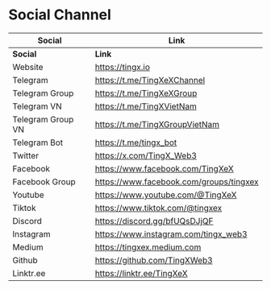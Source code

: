 # Social Channel

<table data-header-hidden><thead><tr><th width="196">Social</th><th>Link</th></tr></thead><tbody><tr><td><strong>Social</strong></td><td><strong>Link</strong></td></tr><tr><td>Website</td><td><a href="https://tingx.io">https://tingx.io</a></td></tr><tr><td>Telegram</td><td><a href="https://t.me/TingXeXChannel">https://t.me/TingXeXChannel</a></td></tr><tr><td>Telegram Group</td><td><a href="https://t.me/TingXeXGroup">https://t.me/TingXeXGroup</a></td></tr><tr><td>Telegram VN</td><td><a href="https://t.me/TingXVietNam">https://t.me/TingXVietNam</a></td></tr><tr><td>Telegram Group VN</td><td><a href="https://t.me/TingXGroupVietNam">https://t.me/TingXGroupVietNam</a></td></tr><tr><td>Telegram Bot</td><td><a href="https://t.me/tingx_bot">https://t.me/tingx_bot</a></td></tr><tr><td>Twitter</td><td><a href="https://x.com/TingX_Web3">https://x.com/TingX_Web3</a></td></tr><tr><td>Facebook</td><td><a href="https://www.facebook.com/TingXeX">https://www.facebook.com/TingXeX</a></td></tr><tr><td>Facebook Group</td><td><a href="https://www.facebook.com/groups/tingxex">https://www.facebook.com/groups/tingxex</a></td></tr><tr><td>Youtube</td><td><a href="https://www.youtube.com/@TingXeX">https://www.youtube.com/@TingXeX</a></td></tr><tr><td>Tiktok</td><td><a href="https://www.tiktok.com/@tingxex">https://www.tiktok.com/@tingxex</a></td></tr><tr><td>Discord</td><td><a href="https://discord.gg/bfUQsDJjQF">https://discord.gg/bfUQsDJjQF</a></td></tr><tr><td>Instagram</td><td><a href="https://www.instagram.com/tingx_web3">https://www.instagram.com/tingx_web3</a></td></tr><tr><td>Medium</td><td><a href="https://tingxex.medium.com/">https://tingxex.medium.com</a></td></tr><tr><td>Github</td><td><a href="https://github.com/TingXWeb3">https://github.com/TingXWeb3</a></td></tr><tr><td>Linktr.ee</td><td><a href="https://linktr.ee/TingXeX">https://linktr.ee/TingXeX</a></td></tr></tbody></table>
